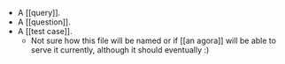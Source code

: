 - A [[query]].
- A [[question]].
- A [[test case]].
	- Not sure how this file will be named or if [[an agora]] will be able to serve it currently, although it should eventually :)